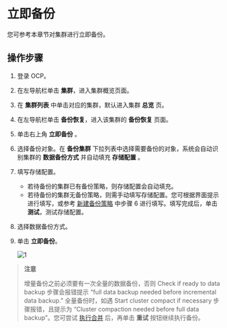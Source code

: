 # 立即备份

您可参考本章节对集群进行立即备份。

## 操作步骤

1. 登录 OCP。
2. 在左导航栏单击 **集群**，进入集群概览页面。
3. 在 **集群列表** 中单击对应的集群，默认进入集群 **总览** 页。
4. 在左导航栏单击 **备份恢复**，进入该集群的 **备份恢复** 页面。
5. 单击右上角 **立即备份** 。
6. 选择备份对象。在 **备份集群** 下拉列表中选择需要备份的对象，系统会自动识别集群的 **数据备份方式** 并自动填充 **存储配置** 。
7. 填写存储配置。
   * 若待备份的集群已有备份策略，则存储配置会自动填充。
   * 若待备份的集群无备份策略，则需手动填写存储配置。您可根据界面提示进行填写，或参考 [新建备份策略](1.create-a-backup-strategy.md) 中步骤 6 进行填写。填写完成后，单击 **测试**，测试存储配置。
8. 选择数据备份方式。
9. 单击 **立即备份**。

    ![1](https://obbusiness-private.oss-cn-shanghai.aliyuncs.com/doc/img/ocp/%E7%AB%8B%E5%8D%B3%E5%A4%87%E4%BB%BD1.png)

> **注意**
>
> 增量备份之前必须要有一次全量的数据备份，否则 Check if ready to data backup 步骤会报错提示 “full data backup needed before incremental data backup.” 全量备份时，如遇 Start cluster compact if necessary 步骤报错，且提示为 “Cluster compaction needed before full data backup”。您可尝试 [执行合并](../7.merge-management/4.perform-merge-1.md) 后，再单击 **重试** 按钮继续执行备份。
